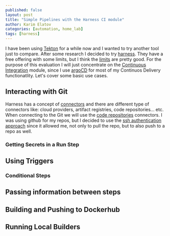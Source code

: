 ```yaml
---
published: false
layout: post
title: "Simple Pipelines with the Harness CI module"
author: Karim Elatov
categories: [automation, home_lab]
tags: [harness]
---
```

I have been using [Tekton](https://tekton.dev/) for a while now and I wanted to try another tool just to compare. After some research I decided to try [harness](https://www.harness.io/). They have a free offering with some limits, but I think the [limits](https://developer.harness.io/docs/continuous-integration/get-started/ci-subscription-mgmt#harness-cloud-billing-and-build-credits) are pretty good. For the purpose of this evaluation I will just concentrate on the [Continuous Integration](https://developer.harness.io/docs/continuous-integration) module, since I use [argoCD](https://argo-cd.readthedocs.io/en/stable/) for most of my Continuos Delivery functionatlity. Let's cover some basic use cases.

## Interacting with Git
Harness has a concept of [connectors](https://developer.harness.io/docs/category/connectors) and there are different type of connectors like: cloud providers, artifact registries, code repositories... etc. When connecting to the Git we will use the [code repositories](https://developer.harness.io/docs/category/code-repositories) connectors. I was using github for my repos, but I decided to use the [ssh authentication approach](https://developer.harness.io/docs/platform/connectors/code-repositories/connect-to-code-repo#using-ssh-key-authentication) since it allowed me, not only to pull the repo, but to also push to a repo as well.

### Getting Secrets in a Run Step

## Using Triggers

### Conditional Steps

## Passing information between steps

## Building and Pushing to Dockerhub

## Running Local Builders

